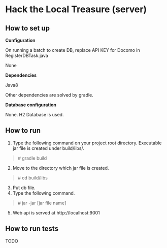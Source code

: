 # Hack the Local Treasure (server)

## How to set up

**Configuration**

On running a batch to create DB, replace API KEY for Docomo in RegisterDBTask.java

None

**Dependencies**

Java8

Other dependencies are solved by gradle.

**Database configuration**

None. H2 Database is used.

## How to run

1. Type the following command on your project root directory. Executable jar file is created under build/libs/.
> \# gradle build
2. Move to the directory which jar file is created.
> \# cd build/libs
3. Put db file.
4. Type the following command.
> \# jar -jar [jar file name]
5. Web api is served at http://localhost:9001

## How to run tests

TODO
